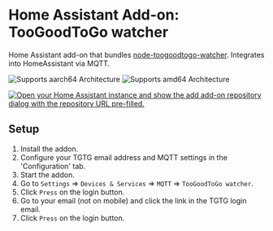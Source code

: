 # Home Assistant Add-on: TooGoodToGo watcher

Home Assistant add-on that bundles [node-toogoodtogo-watcher](https://github.com/marklagendijk/node-toogoodtogo-watcher).
Integrates into HomeAssistant via MQTT.

![Supports aarch64 Architecture][aarch64-shield]
![Supports amd64 Architecture][amd64-shield]

[aarch64-shield]: https://img.shields.io/badge/aarch64-yes-green.svg
[amd64-shield]: https://img.shields.io/badge/amd64-yes-green.svg

[![Open your Home Assistant instance and show the add add-on repository dialog with the repository URL pre-filled.](https://my.home-assistant.io/badges/supervisor_add_addon_repository.svg)](https://my.home-assistant.io/redirect/supervisor_add_addon_repository/?repository_url=https%3A%2F%2Fgithub.com%2Fmarklagendijk%2Fha-toogoodtogo-watcher)

## Setup
1. Install the addon.
2. Configure your TGTG email address and MQTT settings in the 'Configuration' tab.
3. Start the addon.
4. Go to `Settings` => `Devices & Services` => `MQTT` => `TooGoodToGo watcher`.
5. Click `Press` on the login button.
6. Go to your email (not on mobile) and click the link in the TGTG login email.
7. Click `Press` on the login button.